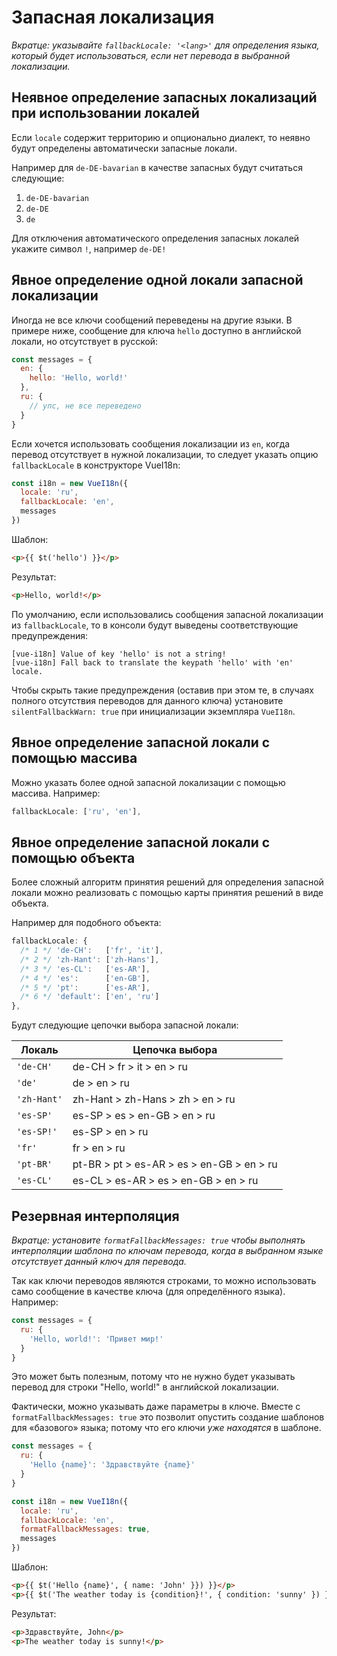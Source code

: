 # Запасная локализация

*Вкратце: указывайте `fallbackLocale: '<lang>'` для определения языка, который будет использоваться, если нет перевода в выбранной локализации.*

## Неявное определение запасных локализаций при использовании локалей

Если `locale` содержит территорию и опционально диалект, то неявно будут определены автоматически запасные локали.

Например для `de-DE-bavarian` в качестве запасных будут считаться следующие:
1. `de-DE-bavarian`
2. `de-DE`
3. `de`

Для отключения автоматического определения запасных локалей укажите символ `!`, например `de-DE!`

## Явное определение одной локали запасной локализации

Иногда не все ключи сообщений переведены на другие языки. В примере ниже, сообщение для ключа `hello` доступно в английской локали, но отсутствует в русской:

```js
const messages = {
  en: {
    hello: 'Hello, world!'
  },
  ru: {
    // упс, не все переведено
  }
}
```

Если хочется использовать сообщения локализации из `en`, когда перевод отсутствует в нужной локализации, то следует указать опцию `fallbackLocale` в конструкторе VueI18n:

```js
const i18n = new VueI18n({
  locale: 'ru',
  fallbackLocale: 'en',
  messages
})
```

Шаблон:

```html
<p>{{ $t('hello') }}</p>
```

Результат:

```html
<p>Hello, world!</p>
```

По умолчанию, если использовались сообщения запасной локализации из `fallbackLocale`, то в консоли будут выведены соответствующие предупреждения:

```
[vue-i18n] Value of key 'hello' is not a string!
[vue-i18n] Fall back to translate the keypath 'hello' with 'en' locale.
```

Чтобы скрыть такие предупреждения (оставив при этом те, в случаях полного отсутствия переводов для данного ключа) установите `silentFallbackWarn: true` при инициализации экземпляра `VueI18n`.

## Явное определение запасной локали с помощью массива

Можно указать более одной запасной локализации с помощью массива. Например:

```js
fallbackLocale: ['ru', 'en'],
```

## Явное определение запасной локали с помощью объекта

Более сложный алгоритм принятия решений для определения запасной локали можно реализовать с помощью карты принятия решений в виде объекта.

Например для подобного объекта:

```js
fallbackLocale: {
  /* 1 */ 'de-CH':   ['fr', 'it'],
  /* 2 */ 'zh-Hant': ['zh-Hans'],
  /* 3 */ 'es-CL':   ['es-AR'],
  /* 4 */ 'es':      ['en-GB'],
  /* 5 */ 'pt':      ['es-AR'],
  /* 6 */ 'default': ['en', 'ru']
},
```

Будут следующие цепочки выбора запасной локали:

| Локаль      | Цепочка выбора                            |
| ----------- | ----------------------------------------- |
| `'de-CH'`   | de-CH > fr > it > en > ru                 |
| `'de'`      | de > en > ru                              |
| `'zh-Hant'` | zh-Hant > zh-Hans > zh > en > ru          |
| `'es-SP'`   | es-SP > es > en-GB > en > ru              |
| `'es-SP!'`  | es-SP > en > ru                           |
| `'fr'`      | fr > en > ru                              |
| `'pt-BR'`   | pt-BR > pt > es-AR > es > en-GB > en > ru |
| `'es-CL'`   | es-CL > es-AR > es > en-GB > en > ru      |

## Резервная интерполяция

_Вкратце: установите `formatFallbackMessages: true` чтобы выполнять интерполяции шаблона по ключам перевода, когда в выбранном языке отсутствует данный ключ для перевода._

Так как ключи переводов являются строками, то можно использовать само сообщение в качестве ключа (для определённого языка). Например:

```js
const messages = {
  ru: {
    'Hello, world!': 'Привет мир!'
  }
}
```

Это может быть полезным, потому что не нужно будет указывать перевод для строки "Hello, world!" в английской локализации.

Фактически, можно указывать даже параметры в ключе. Вместе с `formatFallbackMessages: true` это позволит опустить создание шаблонов для «базового» языка; потому что его ключи _уже находятся_ в шаблоне.

```js
const messages = {
  ru: {
    'Hello {name}': 'Здравствуйте {name}'
  }
}

const i18n = new VueI18n({
  locale: 'ru',
  fallbackLocale: 'en',
  formatFallbackMessages: true,
  messages
})
```

Шаблон:

```html
<p>{{ $t('Hello {name}', { name: 'John' }}) }}</p>
<p>{{ $t('The weather today is {condition}!', { condition: 'sunny' }) }}</p>
```

Результат:

```html
<p>Здравствуйте, John</p>
<p>The weather today is sunny!</p>
```
